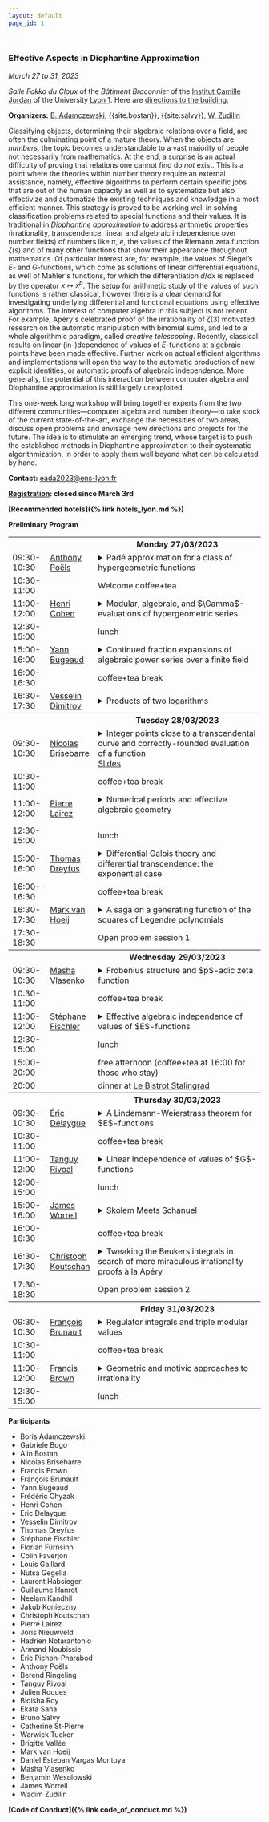 ```yaml
---
layout: default
page_id: 1

---
```


### Effective Aspects in Diophantine Approximation

*March 27 to 31, 2023*

*Salle Fokko du Cloux* of the *Bâtiment Braconnier* of the [Institut Camille Jordan](https://math.univ-lyon1.fr/?lang=en) of the University [Lyon 1](https://www.univ-lyon1.fr/en). Here are [directions to the building.](https://goo.gl/maps/QTZVntCpjcZtYBcA7) 

**Organizers:** [B. Adamczewski](https://adamczewski.perso.math.cnrs.fr), {{site.bostan}}, {{site.salvy}}, [W. Zudilin](https://www.math.ru.nl/~wzudilin/) 

Classifying objects, determining their algebraic relations over a field, are often the culminating point of a mature theory.
When the objects are *numbers*, the topic becomes understandable to a vast majority of people not necessarily from mathematics.
At the end, a surprise is an actual difficulty of proving that relations one cannot find do *not* exist.
This is a point where the theories within number theory require an external assistance, namely, effective algorithms to perform certain specific jobs that are out of the human capacity as well as to systematize but also effectivize and automatize the existing techniques and knowledge in a most efficient manner.
This strategy is proved to be working well in solving classification problems related to special functions and their values.
It is traditional in *Diophantine approximation* to address arithmetic properties (irrationality, transcendence, linear and algebraic independence over number fields) of numbers like $\pi$, $e$, the values of the Riemann zeta function $\zeta(s)$ and of many other functions that show their appearance throughout mathematics. 
Of particular interest are, for example, the values of Siegel’s $E$- and $G$-functions, which come as solutions of linear differential equations, as well of Mahler's functions, for which the differentiation $d/dx$ is replaced by the operator $x\mapsto x^p$.
The setup for arithmetic study of the values of such functions is rather classical, however there is a clear demand for investigating underlying differential and functional equations using effective algorithms.
The interest of computer algebra in this subject is not recent. 
For example, Apéry's celebrated proof of the irrationality of $\zeta(3)$ motivated research on the automatic manipulation with binomial sums, and led to a whole algorithmic paradigm, called  *creative telescoping*.
Recently, classical results on linear (in-)dependence of values of $E$-functions at algebraic points 
have been made effective. 
Further work on actual efficient algorithms and implementations will open the way to the automatic production of new explicit identities, or automatic proofs of algebraic independence. More generally, the potential of this interaction between computer algebra and Diophantine approximation is still largely unexploited. 

This one-week long workshop will bring together experts from the two different communities––computer algebra and number theory––to take stock of the current state-of-the-art, exchange the necessities of two areas, discuss open problems and envisage new directions and projects for the future.
The idea is to stimulate an emerging trend, whose target is to push the established methods in Diophantine approximation to their systematic algorithmization, 
in order to apply them well beyond what can be calculated by hand.

**Contact:** [eada2023@ens-lyon.fr](mailto:eada2023@ens-lyon.fr)

**[Registration](https://eada23.sciencesconf.org): closed since March 3rd**

**[Recommended hotels]({% link hotels_lyon.md %})**

**Preliminary Program**

<table>
	<tbody>
	<tr>
      <th style="width:15%"> </th>
      <th style="width:15%" style="text-align: center"> </th>
      <th style="width:70%">Monday 27/03/2023</th>
    </tr>
<tr><td> 09:30-10:30</td><td>
  <a href="http://apoels-math-u.net">Anthony Poëls</a></td>
  <td>  
    <details>
    <summary>
      Padé approximation for a class of hypergeometric functions
    </summary>
    <blockquote>In a recent work in collaboration with Makoto Kawashima with established new (effective) irrationality measures for values of functions which belong to a certain class of hypergeometric functions (including shifted logarithmic functions and binomial functions). In this talk, we will try to explain the ideas behind our proofs and constructions.
  </blockquote>
  </details>
  </td>
    </tr>
<tr><td> 10:30-11:00</td><td></td><td>Welcome coffee+tea</td></tr>
<tr><td> 11:00-12:00</td><td>
	<a href="https://www.math.u-bordeaux.fr/~hecohen/">Henri Cohen</a></td>
<td><details>
<summary>
Modular, algebraic, and $\Gamma$-evaluations of hypergeometric series
</summary>
<blockquote>We first give conjecturally complete parametric evaluations
of Gauss's $_2F_1$ hypergeometric functions in terms of finite sums of gamma quotients.
We then generalize the connection due to Fricke with the Eisenstein series $E_4$
to give functional evaluations of $_2F_1$ corresponding to hyperbolic triangle groups.
Finally, we show how a long search has enabled us to find almost $1000$ evaluations
of $_2F_1(a,b,c,z)$ with all parameters rational and the result algebraic, and mention
that they are probably $90\%$ complete for arithmetic triangle groups.</blockquote>
</details>
</td>
</tr>
<tr><td> 12:30-15:00</td><td></td><td> lunch</td></tr>
<tr><td> 15:00-16:00</td><td>
	<a href="https://irma.math.unistra.fr/~bugeaud/">Yann Bugeaud</a></td>
  <td><details><summary>Continued fraction expansions of algebraic power series over a finite field</summary><blockquote>Almost nothing is known on the continued fraction expansion of an algebraic real number of degree at least three. 
The situation is different over the field of power series $\mathbb{F}_p((x^{-1}))$, where $p$ is a prime 
number. For instance, there are algebraic power series of degree at least three whose sequence 
of partial quotients have bounded degree. And there are as well 
algebraic power series of degree at least three which are very well approximable by rational fractions: 
the analogue of Liouville's theorem is best possible in $\mathbb{F}_p((x^{-1}))$. 
Recently, in a joint work with Han (built on a previous work by Han and Hu), we proved that,  for any
distinct nonconstant polynomials $a, b$ in $\mathbb{F}_2 [x]$, the power series 
$$
[a; b, b, a, b, a, a, b, \ldots ] = a  + \frac{1}{b + \frac{1}{b + \cdots}} ,
$$
whose sequence of partial quotients is given by 
the Thue–Morse sequence, is algebraic of degree $4$ over $\mathbb{F}_2 (x)$.
We discuss this and related results. 
Furthermore, we give a complete description of the continued fraction expansion of the 
algebraic power series $(1 + x^{-1})^{j/d}$ in $\mathbb{F}_p((x^{-1}))$, where $j, d$ are coprime integers with 
$d \ge 3$, $1 \le j < d/2$, and $\gcd(p, jd) = 1$. (Joint work with Han). 
</blockquote></details></td></tr>
<tr><td> 16:00-16:30</td><td></td><td>coffee+tea break</td></tr>
<tr><td> 16:30-17:30</td><td><a href="https://www.ias.edu/scholars/vesselin-dimitrov">Vesselin Dimitrov</a></td>
  <td><details>
    <summary>Products of two logarithms
    </summary>
    <blockquote>We explain in detail how to build upon Apéry's method in the framework of arithmetic holonomy bounds to prove the $\mathbb Q$-linear independence of $1, \log(1+1/m), \log(1+1/n)$, and $\log(1+1/m)\log(1+1/n)$ for the range $0 < |1-m/n| < \epsilon_0$ (a positive absolute constant), and how to upgrade the qualitative proof to a quantitative linear independence measure. We further discuss the relations to the classical theory of $G$-functions. This is a report on a joint work with Frank Calegari and Yunqing Tang. 
    </blockquote>
  </details>
  </td></tr>
	<tr>
      <th> </th>
      <th style="text-align: center"> </th>
      <th>Tuesday 28/03/2023</th>
    </tr>
<tr><td>09:30-10:30</td><td><a href="http://perso.ens-lyon.fr/nicolas.brisebarre/">Nicolas Brisebarre</a></td>
  <td><details>
    <summary>Integer points close to a transcendental curve and
correctly-rounded evaluation of a function</summary>
<blockquote>Despite several significant advances over the last 30 years, guaranteeing the correctly rounded evaluation of elementary functions, such as the cosine, the exponential or the cube root for example, remains a difficult problem. It can be formulated as a Diophantine approximation problem, called the table maker's dilemma, which consists in determining points with integer coordinates close to a curve. In a recent work, we propose two algorithmic approaches to tackle this problem. They are closely linked to a celebrated work by Bombieri and Pila and to the so-called Coppersmith method, which has become classic in cryptography. We will present the initial context, one of our approaches and the results of practical experiments. This is joint work with Guillaume Hanrot (ENS Lyon).
  </blockquote>
</details>
<a href="brisebarre.pdf">Slides</a>
</td></tr>
<tr><td>10:30-11:00</td><td></td><td> coffee+tea break</td></tr>
<tr><td>11:00-12:00</td><td>
  <a href="https://pierre.lairez.fr">Pierre Lairez</a></td>
  <td>  
    <details>
      <summary>
        Numerical periods and effective algebraic geometry
      </summary>
      <blockquote>
Building on symbolic integration and numerical evaluation of D-finite
functions, we can compute numerically periods of rational integrals with
high precision. I will show the main lines of the method and develop
three applications: (1) computing the volume of semialgebraic sets; (2)
uncovering algebraic curves lying on complex surfaces; (3) computing the
singular homology of projective hypersurfaces.

This is based on joint work with Marc Mezzarobba, Eric Pichon-Pharabod,
Mohab Safey El Din, Emre Sertöz, and Pierre Vanhove.
      </blockquote>
      </details>
  </td>
</tr>
<tr><td>12:30-15:00</td><td></td><td>  lunch</td></tr>
<tr><td>15:00-16:00</td><td>
  <a href="https://sites.google.com/site/thomasdreyfusmaths/">Thomas Dreyfus</a></td>
  <td>  
    <details>
      <summary>
        Differential Galois theory and differential transcendence: the exponential case
      </summary>
      <blockquote>We consider meromorphic solutions of difference equations
and prove that very few among them satisfy an algebraic differential
equation. The basic tool is the difference Galois theory of functional
equations.
      </blockquote>
      </details>
  </td>
</tr>
<tr><td>16:00-16:30</td><td></td><td> coffee+tea break</td></tr>
<tr><td>16:30-17:30</td><td><a href="https://www.math.fsu.edu/~hoeij/">Mark van Hoeij</a></td>
  <td><details><summary>A saga on a generating function of the squares of Legendre polynomials
  </summary>
  <blockquote>We decompose the generating function $\sum_{n=0}^\infty\binom{2n}nP_n(y)^2z^n$
of the squares of Legendre polynomials as a product of periods of hyperelliptic curves.
These periods satisfy <em>second</em> order differential equations which is highly unusual
since <em>four</em> is the expected order for genus 2.
These second order equations are arithmetic and yet their monodromy group is dense in
$\rm{SL}_2(\mathbb{R})$. This implies that they cannot be solved in terms of hypergeometric functions,
which is novel for an arithmetic equation that occurred naturally.
This is joint work with Duco van Straten and Wadim Zudilin.
</blockquote></details>
</td></tr>
<tr><td>17:30-18:30</td><td></td><td> Open problem session 1</td></tr>
	<tr>
      <th> </th>
      <th style="text-align: center"> </th>
      <th>Wednesday 29/03/2023</th>
    </tr>
<tr><td>09:30-10:30</td><td><a href="https://www.imath.kiev.ua/~mariyka/">Masha Vlasenko</a></td>
  <td>  <details>
<summary>
Frobenius structure and $p$-adic zeta function</summary>
<blockquote>
I will explain how differential operators coming from algebraic geometry produce interesting $p$-adic numbers. In a recent work with Frits Beukers we give examples of families of Calabi-Yau hypersurfaces in $n$ dimensions, for which one observes $p$-adic zeta values $\zeta_p(k)$ for $1 < k < n$. Appearance of $p$-adic zeta values for differential operators of Calabi-Yau type was conjectured by Candelas, de la Ossa and van Straten. 	
</blockquote>
</details>
</td></tr>

<tr><td>10:30-11:00</td><td></td><td> coffee+tea break</td></tr>
<tr><td>11:00-12:00</td><td><a href="https://www.imo.universite-paris-saclay.fr/~fischler/">Stéphane Fischler</a></td>
  <td>  <details>
<summary>
Effective algebraic independence of values of $E$-functions
</summary>
<blockquote>The class of $E$-functions has been introduced by Siegel in 1929; it contains the exponential and Bessel functions. Given a finite family of algebraically independent $E$-functions, we consider the set $S$ of algebraic points at which their values are algebraically dependent. The Siegel-Shidlovskii theorem, proved in 1955 and refined by several authors, implies that $S$ is finite. The aim of this talk is to give an algorithm that allows one to determine $S$. It is a joint work with Tanguy Rivoal.</blockquote>
</details>
</td></tr>
<tr><td>12:30-15:00</td><td></td><td>  lunch</td></tr>
<tr><td>15:00-20:00</td><td></td><td>  free afternoon (coffee+tea at 16:00 for those who stay) </td></tr>
<tr><td>20:00</td><td></td><td>dinner at <a href="https://www.lebistrotdupotager.com/bistrot/le-bistrot-stalingrad/">Le Bistrot Stalingrad</a></td></tr>
	<tr>
      <th> </th>
      <th style="text-align: center"> </th>
      <th>Thursday 30/03/2023</th>
    </tr>
<tr><td>09:30-10:30</td><td>
	<a href="https://sites.google.com/site/ericdelaygue/">Éric Delaygue</a></td><td><details>
<summary>A Lindemann-Weierstrass theorem for $E$-functions</summary>
<blockquote>$E$-functions were introduced by Siegel in 1929 to generalize Diophantine properties of the exponential function. After discussing the recent effective results on the algebraic values of $E$-functions at algebraic points, I will present a generalization of the linear formulation of the Lindemann-Weierstrass theorem for $E$-functions. As a consequence, I will show that the transcendental values at algebraic points of an entire hypergeometric function are linearly independent over the field of algebraic numbers. If time permits, I will give applications to the determination of linear relations between transcendental values of $E$-functions at algebraic points.</blockquote></details>
</td></tr>
<tr><td>10:30-11:00</td><td></td><td>  coffee+tea break</td></tr>
<tr><td>11:00-12:00</td><td>
	<a href="https://rivoal.perso.math.cnrs.fr">Tanguy Rivoal</a></td>
  <td><details><summary>Linear independence of values of $G$-functions</summary>
  <blockquote>In this talk, I will present recent results obtained with Stéphane Fischler
concerning the values taken at algebraic points by families of $G$-functions. These results are
dual in some sense to a classical result of Chudnovsky. Our results hold not only for points
inside the disk of convergence of a given $G$-function (the usual situation), but also for 
points in a suitable star-shaped domain at the origin to which the $G$-function can be extended.
</blockquote></details>
</td></tr>
<tr><td>12:00-15:00</td><td></td><td> lunch </td></tr>
<tr><td>15:00-16:00</td><td><a href="https://www.cs.ox.ac.uk/people/james.worrell/home.html">James Worrell</a></td>
  <td><details><summary>Skolem Meets Schanuel</summary>
    <blockquote>The celebrated Skolem-Mahler-Lech Theorem states that the set of zeros of a linear recurrence sequence is the union of a finite set and finitely many arithmetic progressions. The corresponding computational question, the Skolem Problem, asks to determine whether a given linear recurrence sequence has a zero term. Although the Skolem-Mahler-Lech Theorem is almost 90 years old, decidability of the Skolem Problem remains open. The main contribution of this paper is an algorithm to solve the Skolem Problem for simple linear recurrence sequences (those with simple characteristic roots). Whenever the algorithm terminates, it produces a stand-alone certificate that its output is correct -- a set of zeros together with a collection of witnesses that no further zeros exist. We give a proof that the algorithm always terminates assuming two classical number-theoretic conjectures: the Skolem Conjecture (also known as the Exponential Local-Global Principle) and the $p$-adic Schanuel Conjecture. Preliminary experiments with an implementation of this algorithm within the tool <em>Skolem</em> point to the practical applicability of this method. Joint work with Yuri Bilu, Florian Luca, Joris Nieuwveld, Joël Ouaknine, David Purser.
	</blockquote></details></td></tr>
<tr><td>16:00-16:30</td><td></td><td>  coffee+tea break </td></tr>
<tr><td>16:30-17:30</td><td><a href="http://www.koutschan.de">Christoph Koutschan</a></td><td><details><summary>Tweaking the Beukers integrals in search of more miraculous irrationality proofs à la Apéry</summary><blockquote>There are only aleph-zero rational numbers, while there are 2 to the power aleph-zero real numbers. Hence the probability that a randomly chosen real number would be rational is 0. Yet proving rigorously that any specific, natural, real constant, is irrational is usually very hard, witness that there are still no proofs of the irrationality of the Euler-Mascheroni constant, the Catalan constant, or $\zeta(5)$.
Inspired by Frits Beukers' elegant rendition of Apéry's seminal proofs of the irrationality of $\zeta(2)$ and $\zeta(3)$, and heavily using algorithmic proof theory, we systematically searched for other similar integrals, that lead to irrationality proofs. We found quite a few candidates for such proofs, including the square-root of $\pi$ times $\Gamma(7/3)/\Gamma(-1/6)$ and $\Gamma(19/6)/\Gamma(8/3)$ divided by the square-root of $\pi$. Joint work with Robert Dougherty-Bliss and Doron Zeilberger.</blockquote></details></td></tr>
<tr><td>17:30-18:30</td><td></td><td>  Open problem session 2 </td></tr>
	<tr>
      <th> </th>
      <th style="text-align: center"> </th>
      <th>Friday 31/03/2023</th>
    </tr>
<tr><td>09:30-10:30</td><td><a href="http://perso.ens-lyon.fr/francois.brunault/">François Brunault</a></td>
<td>  <details>
<summary>
Regulator integrals and triple modular values
</summary>
<blockquote>Regulator integrals are a certain kind of periods which arise in Beilinson's conjectures on special values of $L$-functions. In the case of modular forms, the regulator integrals introduced by Beilinson involve products of two Eisenstein series. We will describe a new regulator integral based on the Goncharov regulator map. Using triple modular values, we can compute this integral as the $L$-value of a weight $2$ modular form at $s=3$. As an application, we prove a conjecture of Boyd and Rodriguez Villegas on the Mahler measure of $(1+x)(1+y)+z$. This is (in part) joint work with Wadim Zudilin.</blockquote>
</details>
</td></tr>
<tr><td>10:30-11:00</td><td></td><td> coffee+tea break </td></tr>
<tr><td>11:00-12:00</td><td><a href="https://www.maths.ox.ac.uk/people/francis.brown">Francis Brown</a></td><td>
  <details>
    <summary>Geometric and motivic approaches to irrationality</summary>
    <blockquote>I will explain how ideas from algebraic geometry can inform the construction of rational approximations to zeta values, with an emphasis on the role of Poincaré duality.
I will also report on joint work with Wadim Zudilin on rational approximations to $\zeta(5)$.
</blockquote></details>
</td></tr>
<tr><td>12:30-15:00</td><td></td><td> lunch </td></tr>
</tbody>
</table>

**Participants**

* 	Boris Adamczewski
* 	Gabriele Bogo
* 	Alin Bostan
* 	Nicolas	Brisebarre
* 	Francis	Brown
* 	François Brunault
* 	Yann Bugeaud
* 	Frédéric Chyzak
* 	Henri Cohen
* 	Eric Delaygue
* 	Vesselin Dimitrov
* 	Thomas Dreyfus
* 	Stéphane Fischler
* 	Florian	Fürnsinn
* 	Colin Faverjon
* 	Louis Gaillard
* 	Nutsa Gegelia
* 	Laurent	Habsieger
* 	Guillaume Hanrot
* 	Neelam Kandhil
* 	Jakub Konieczny
* 	Christoph Koutschan
* 	Pierre Lairez
* 	Joris Nieuwveld
* 	Hadrien	Notarantonio
* 	Armand Noubissie
* 	Eric Pichon-Pharabod
* 	Anthony	Poëls
* 	Berend Ringeling
* 	Tanguy Rivoal
* 	Julien Roques
* 	Bidisha	Roy
* 	Ekata Saha
* 	Bruno Salvy
* 	Catherine St-Pierre
* 	Warwick	Tucker
* 	Brigitte Vallée
* 	Mark van Hoeij
* 	Daniel Esteban Vargas Montoya
* 	Masha Vlasenko
* 	Benjamin Wesolowski
* 	James Worrell
* 	Wadim Zudilin



**[Code of Conduct]({% link code_of_conduct.md %})**

